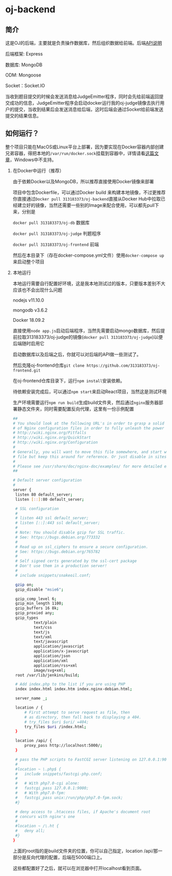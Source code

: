 # oj-backend

## 简介

这是OJ的后端，主要就是负责操作数据库，然后组织数据给前端。后端[API说明](https://app.swaggerhub.com/apis/xiong14/oj-api/1.0.0#/)

后端框架:	Express

数据库:	MongoDB

ODM:	Mongoose

Socket：Socket.IO

当收到题目提交的时候会发送消息给JudgeEmitter程序，同时会先给前端返回提交成功的信息，JudgeEmitter程序会启动docker运行我的oj-judge镜像去执行用户的提交，当收到结果后会发送消息给后端，这时后端会通过Socket给前端发送提交的结果信息。

## 如何运行？

整个项目只能在MacOS或Linux平台上部署，因为要实现在Docker容器内部创建兄弟容器，得把本地的`/var/run/docker.sock`挂载到容器中，详情请看[这篇文章](https://jpetazzo.github.io/2015/09/03/do-not-use-docker-in-docker-for-ci/)，Windows中不支持。

1. 在Docker中运行（推荐）

   由于依赖Docker以及MongoDB，所以推荐直接使用Docker镜像来部署

   项目中包含Dockerfile，可以通过Docker build 来构建本地镜像，不过更推荐你直接通过`Docker pull 313183373/oj-backend`直接从Docker Hub中拉取已经建立好的镜像，当然还需要一些别的Image来配合使用，可以都先pull下来，分别是

   `docker pull 313183373/oj-db` 数据库

   `docker pull 313183373/oj-judge` 判题程序

   `docker pull 313183373/oj-frontend` 前端

   然后在本目录下（存在docker-compose.yml文件）使用`docker-compose up`来启动整个项目

2. 本地运行

   本地运行需要自行配置好环境，这是我本地测试过的版本，只要版本差别不大应该也不会出现什么问题

   nodejs v11.10.0

   mongodb v3.6.2 

   Docker 18.09.2

   直接使用`node app.js`启动后端程序，当然先需要启动mongo数据库，然后提前拉取313183373/oj-judge的镜像(`docker pull 313183373/oj-judge`)以便后端随时启用它

   启动数据库以及后端之后，你就可以对后端的API做一些测试了。

   然后克隆oj-frontend仓库`git clone https://github.com/313183373/oj-frontend.git`

   在oj-frontend仓库目录下，运行`npm install`安装依赖。

   待依赖安装完成后，可以通过`npm start`来启动React项目，当然这是测试环境

   生产环境需要运行`npm run build`生成build文件夹，然后通过`nginx`服务器部署静态文件夹，同时需要配置反向代理，这里有一份示例配置

   ```bash
   ##
   # You should look at the following URL's in order to grasp a solid understanding
   # of Nginx configuration files in order to fully unleash the power of Nginx.
   # http://wiki.nginx.org/Pitfalls
   # http://wiki.nginx.org/QuickStart
   # http://wiki.nginx.org/Configuration
   #
   # Generally, you will want to move this file somewhere, and start with a clean
   # file but keep this around for reference. Or just disable in sites-enabled.
   #
   # Please see /usr/share/doc/nginx-doc/examples/ for more detailed examples.
   ##
   
   # Default server configuration
   #
   server {
   	listen 80 default_server;
   	listen [::]:80 default_server;
   
   	# SSL configuration
   	#
   	# listen 443 ssl default_server;
   	# listen [::]:443 ssl default_server;
   	#
   	# Note: You should disable gzip for SSL traffic.
   	# See: https://bugs.debian.org/773332
   	#
   	# Read up on ssl_ciphers to ensure a secure configuration.
   	# See: https://bugs.debian.org/765782
   	#
   	# Self signed certs generated by the ssl-cert package
   	# Don't use them in a production server!
   	#
   	# include snippets/snakeoil.conf;
   
   	gzip on;
   	gzip_disable "msie6";
   
   	gzip_comp_level 6;
   	gzip_min_length 1100;
   	gzip_buffers 16 8k;
   	gzip_proxied any;
   	gzip_types
       		text/plain
       		text/css
       		text/js
      		text/xml
       		text/javascript
       		application/javascript
      		application/x-javascript
       		application/json
       		application/xml
       		application/rss+xml
       		image/svg+xml;
   	root /var/lib/jenkins/build;
   
   	# Add index.php to the list if you are using PHP
   	index index.html index.htm index.nginx-debian.html;
   
   	server_name _;
   
   	location / {
   		# First attempt to serve request as file, then
   		# as directory, then fall back to displaying a 404.
   		# try_files $uri $uri/ =404;
   		try_files $uri /index.html;
   	}
   
   	location /api/ {
   		proxy_pass http://localhost:5000/;
   	}
   
   	# pass the PHP scripts to FastCGI server listening on 127.0.0.1:9000
   	#
   	#location ~ \.php$ {
   	#	include snippets/fastcgi-php.conf;
   	#
   	#	# With php7.0-cgi alone:
   	#	fastcgi_pass 127.0.0.1:9000;
   	#	# With php7.0-fpm:
   	#	fastcgi_pass unix:/run/php/php7.0-fpm.sock;
   	#}
   
   	# deny access to .htaccess files, if Apache's document root
   	# concurs with nginx's one
   	#
   	#location ~ /\.ht {
   	#	deny all;
   	#}
   }
   ```

   上面的root指的是build文件夹的位置，你可以自己指定，location /api/那一部分是反向代理的配置，后端在5000端口上。

   这些都配置好了之后，就可以在浏览器中打开localhost看到页面。